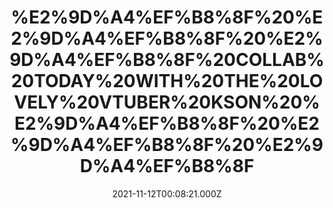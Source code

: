 ---
title: "%E2%9D%A4%EF%B8%8F%20%E2%9D%A4%EF%B8%8F%20%E2%9D%A4%EF%B8%8F%20COLLAB%20TODAY%20WITH%20THE%20LOVELY%20VTUBER%20KSON%20%E2%9D%A4%EF%B8%8F%20%E2%9D%A4%EF%B8%8F%20%E2%9D%A4%EF%B8%8F"
videoSrc: https://f000.backblazeb2.com/file/futureporn/projektmelody+2021-11-12+00_07-projektmelody.mp4
videoSrcHash: bafybeiay5gbvtseoldxc4hduflzx2tjjqhcry3dyylxa7q47pbobkvu27a?filename=projektmelody-chaturbate-20211112T000700Z.mp4
video720Hash: 
video480Hash: 
video360Hash: 
video240Hash: bafybeifejdk3y7mtfoyyj2gohwds4tljenfgbe47mw5m6l65npebuaxszq?filename=projektmelody-chaturbate-20211112T000800Z-240p.mp4
thinHash: 
thiccHash: bafkreiaj7rxr4qpvftswitd3mj6jbmgqxkjtoj3phhiykp2gbjyquzog74?filename=20211112T000800Z-thicc.jpg
announceTitle: "BIG%20COLLAB%20TODAY%20WITH%20%40ksononair%20senpai%21%21%21%21%20let%27s%20gooooo%21%21%21%21"
announceUrl: https://twitter.com/ProjektMelody/status/1458949749986443268
date: 2021-11-12T00:08:21.000Z
note: Collab with kson
video240TmpFilePath: 
tmpFilePath: /root/projektmelody-chaturbate-20211112T000700Z.mp4
layout: layouts/vod.njk
tags:
---